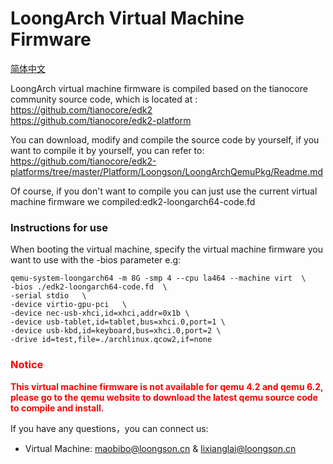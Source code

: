 # LoongArch Virtual Machine Firmware 
[简体中文](README_CN.md)

LoongArch virtual machine firmware is compiled based on the tianocore community source code, which is located at :  
https://github.com/tianocore/edk2  
https://github.com/tianocore/edk2-platform  

You can download, modify and compile the source code by yourself, if you want to compile it by yourself, you can refer to:  
https://github.com/tianocore/edk2-platforms/tree/master/Platform/Loongson/LoongArchQemuPkg/Readme.md  

Of course, if you don't want to compile you can just use the current virtual machine firmware we compiled:edk2-loongarch64-code.fd   

### Instructions for use
When booting the virtual machine, specify the virtual machine firmware you want to use with the -bios parameter e.g:  
```   
qemu-system-loongarch64 -m 8G -smp 4 --cpu la464 --machine virt  \
-bios ./edk2-loongarch64-code.fd  \
-serial stdio   \
-device virtio-gpu-pci   \
-device nec-usb-xhci,id=xhci,addr=0x1b \
-device usb-tablet,id=tablet,bus=xhci.0,port=1 \
-device usb-kbd,id=keyboard,bus=xhci.0,port=2 \
-drive id=test,file=./archlinux.qcow2,if=none 
```   

### <font color=red>Notice</font>
<font color=red>**This virtual machine firmware is not available for qemu 4.2 and qemu 6.2, please go to the qemu website to download the latest qemu source code to compile and install.**</font>


If you have any questions，you can connect us:  
* Virtual Machine: maobibo@loongson.cn & lixianglai@loongson.cn
